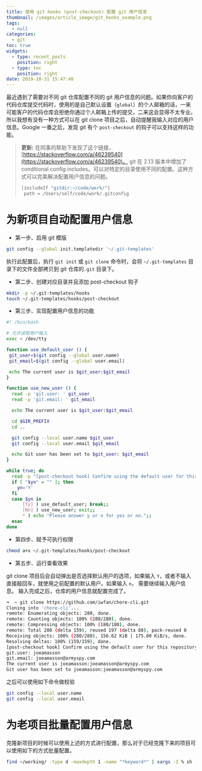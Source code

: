 ```yaml
---
title: 使用 git hooks (post-checkout) 配置 git 用户信息
thumbnail: /images/article_image/git_hooks_example.png
tags:
  - null
categories:
  - git
toc: true
widgets:
  - type: recent_posts
    position: right
  - type: toc
    position: right
date: 2019-10-31 15:47:48
---
```


最近遇到了需要对不同 git 仓库配置不同的 git 用户信息的问题。如果你向客户的代码仓库提交代码时，使用的是自己默认设置（`global`）的个人邮箱的话，一来可能客户的代码仓库会拒绝你通过个人邮箱上传的提交，二来这会显得不太专业。所以我想有没有一种方式可以在 git clone 项目之后，自动提醒我输入对应的用户信息。Google 一番之后，发现 git 有个 `post-checkout` 的钩子可以支持这样的功能。<!--more-->

> **更新:** 在同事的帮助下发现了这个链接，[https://stackoverflow.com/a/46239540](https://stackoverflow.com/a/46239540)。
> git 在 2.13 版本中增加了 conditional config includes。可以对特定的目录使用不同的配置。这种方式可以完美解决配置用户信息的问题。
>
> ```bash
> [includeIf "gitdir:~/code/work/"]
>  path = /Users/self/code/work/.gitconfig
> ```

# 为新项目自动配置用户信息

- 第一步、启用 git 模版

```bash
git config --global init.templatedir '~/.git-templates'
```

执行此配置后，执行 `git init` 或 `git clone` 命令时，会将 `~/.git-templates` 目录下的文件全部拷贝到 git 仓库的`.git` 目录下。

- 第二步、创建对应目录并且添加 post-checkout 钩子

```bash
mkdir -p ~/.git-templates/hooks
touch ~/.git-templates/hooks/post-checkout
```

- 第三步、实现配置用户信息的功能

```bash
#! /bin/bash

# 允许读取用户输入
exec < /dev/tty

function use_default_user () {
 git_user=$(git config --global user.name)
 git_email=$(git config --global user.email)

 echo The current user is $git_user:$git_email
}

function use_new_user () {
  read -p 'git.user: ' git_user
  read -p 'git.email: ' git_email

  echo The current user is $git_user:$git_email

  cd $GIR_PREFIX
  cd ..

  git config --local user.name $git_user
  git config --local user.email $git_email

  echo Git user has been set to $git_user: $git_email
}

while true; do
  read -p "[post-checkout hook] Confirm using the default user for this repository? (Y/n) " yn
  if [ "$yn" = "" ]; then
    yn='Y'
  fi
  case $yn in
      [Yy] ) use_default_user; break;;
      [Nn] ) use_new_user; exit;;
      * ) echo "Please answer y or n for yes or no.";;
  esac
done
```

- 第四步、赋予可执行权限

```bash
chmod a+x ~/.git-templates/hooks/post-checkout
```

- 第五步、运行查看效果

git clone 项目后会自动弹出是否选择默认用户的选项，如果输入 `Y`，或者不输入直接敲回车，就使用之前配置的默认用户。如果输入 `n`， 需要继续输入用户信息。 输入完成之后，仓库的用户信息就配置完成了。

```bash
➜  ~ git clone https://github.com/iwfan/chore-cli.git
Cloning into 'chore-cli'...
remote: Enumerating objects: 280, done.
remote: Counting objects: 100% (280/280), done.
remote: Compressing objects: 100% (180/180), done.
remote: Total 280 (delta 159), reused 197 (delta 88), pack-reused 0
Receiving objects: 100% (280/280), 156.62 KiB | 175.00 KiB/s, done.
Resolving deltas: 100% (159/159), done.
[post-checkout hook] Confirm using the default user for this repository? (Y/n) n
git.user: joeamasson
git.email: joeamasson@armyspy.com
The current user is joeamasson:joeamasson@armyspy.com
Git user has been set to joeamasson:joeamasson@armyspy.com
```

之后可以使用如下命令做校验

```bash
git config --local user.name
git config --local user.email
```

# 为老项目批量配置用户信息

克隆新项目的时候可以使用上述的方式进行配置，那么对于已经克隆下来的项目可以使用如下的方式批量配置。

```bash
find ~/working/ -type d -maxdepth 1 -name "*keyword*" | xargs -I % sh -c 'cd %; git config --local user.name "JoeAMasson"; git config --local user.email "JoeAMasson@armyspy.com"'
```
